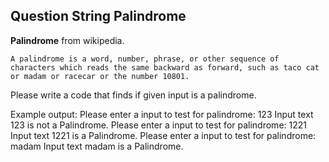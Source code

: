 ## Question String Palindrome

**Palindrome** from wikipedia.

    A palindrome is a word, number, phrase, or other sequence of characters which reads the same backward as forward, such as taco cat or madam or racecar or the number 10801. 


Please write a code that finds if given input is a palindrome.



Example output: 
Please enter a input to test for palindrome: 123
Input text 123 is not a Palindrome.
Please enter a input to test for palindrome: 1221
Input text 1221 is a Palindrome.
Please enter a input to test for palindrome: madam
Input text madam is a Palindrome.

